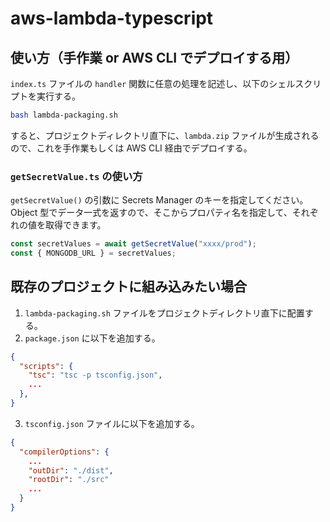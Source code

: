 # aws-lambda-typescript

## 使い方（手作業 or AWS CLI でデプロイする用）

`index.ts` ファイルの `handler` 関数に任意の処理を記述し、以下のシェルスクリプトを実行する。

```bash
bash lambda-packaging.sh
```

すると、プロジェクトディレクトリ直下に、`lambda.zip` ファイルが生成されるので、これを手作業もしくは AWS CLI 経由でデプロイする。

### `getSecretValue.ts` の使い方

`getSecretValue()` の引数に Secrets Manager のキーを指定してください。Object 型でデータ一式を返すので、そこからプロパティ名を指定して、それぞれの値を取得できます。

```ts
const secretValues = await getSecretValue("xxxx/prod");
const { MONGODB_URL } = secretValues;
```

## 既存のプロジェクトに組み込みたい場合

1. `lambda-packaging.sh` ファイルをプロジェクトディレクトリ直下に配置する。
2. `package.json` に以下を追加する。

```json
{
  "scripts": {
    "tsc": "tsc -p tsconfig.json",
    ...
  },
}
```

3. `tsconfig.json` ファイルに以下を追加する。

```json
{
  "compilerOptions": {
    ...
    "outDir": "./dist",
    "rootDir": "./src"
    ...
  }
}
```

